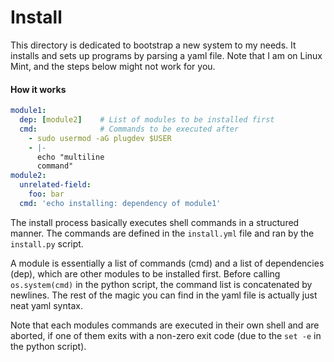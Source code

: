 # Install
This directory is dedicated to bootstrap a new system to my needs.
It installs and sets up programs by parsing a yaml file.
Note that I am on Linux Mint, and the steps below might not work for you.

#### How it works
```yaml
module1:
  dep: [module2]    # List of modules to be installed first
  cmd:              # Commands to be executed after
    - sudo usermod -aG plugdev $USER
    - |-
      echo "multiline
      command"
module2:
  unrelated-field:
    foo: bar
  cmd: 'echo installing: dependency of module1'
```
The install process basically executes shell commands in a structured manner.
The commands are defined in the `install.yml` file and ran by the `install.py` script.

A module is essentially a list of commands (cmd) and a list of dependencies (dep), which are other modules to be installed first.
Before calling `os.system(cmd)` in the python script, the command list is concatenated by newlines.
The rest of the magic you can find in the yaml file is actually just neat yaml syntax.

Note that each modules commands are executed in their own shell and are aborted, if one of them exits with a non-zero exit code (due to the `set -e` in the python script).
